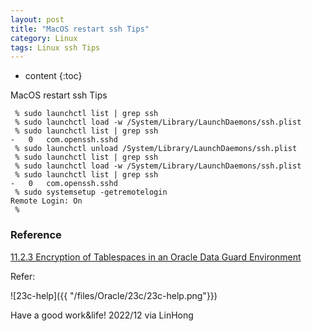 ```yaml
---
layout: post
title: "MacOS restart ssh Tips"
category: Linux
tags: Linux ssh Tips
---
```


* content
{:toc}

MacOS restart ssh Tips

```
 % sudo launchctl list | grep ssh
 % sudo launchctl load -w /System/Library/LaunchDaemons/ssh.plist 
 % sudo launchctl list | grep ssh                                
-	0	com.openssh.sshd
 % sudo launchctl unload /System/Library/LaunchDaemons/ssh.plist
 % sudo launchctl list | grep ssh                               
 % sudo launchctl load -w /System/Library/LaunchDaemons/ssh.plist
 % sudo launchctl list | grep ssh                                
-	0	com.openssh.sshd
 % sudo systemsetup -getremotelogin 
Remote Login: On
 % 
```



### Reference 

[11.2.3 Encryption of Tablespaces in an Oracle Data Guard Environment](https://docs-stage.oracle.com/en/database/oracle/oracle-database/23/asoag/using-transparent-data-encryption-with-other-oracle-features.html#GUID-68EE178A-6B6C-497A-B720-052FB23B5794)

Refer:

![23c-help]({{ "/files/Oracle/23c/23c-help.png"}})


Have a good work&life! 2022/12 via LinHong


